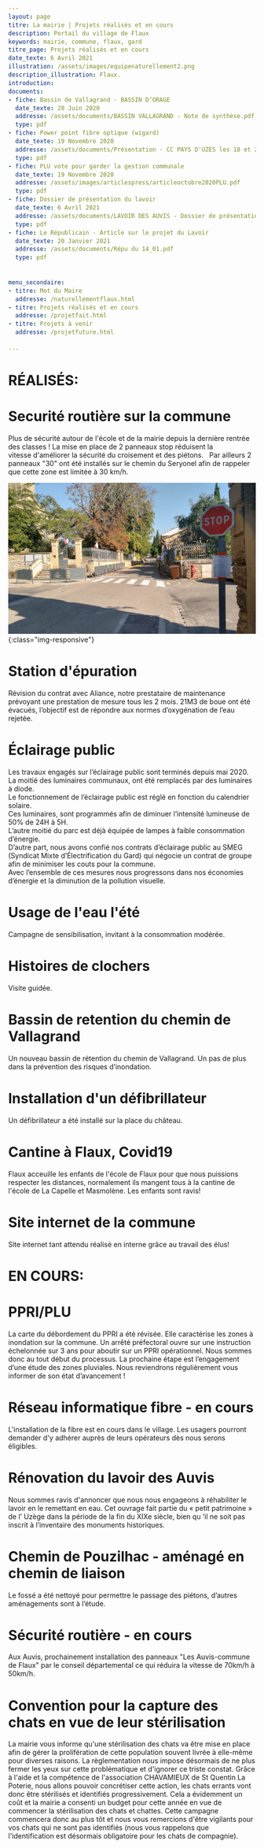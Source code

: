 ```yaml
---
layout: page
titre: La mairie | Projets réalisés et en cours
description: Portail du village de Flaux
keywords: mairie, commune, flaux, gard
titre_page: Projets réalisés et en cours
date_texte: 6 Avril 2021
illustration: /assets/images/equipenaturellement2.png
description_illustration: Flaux.
introduction: 
documents:
- fiche: Bassin de Vallagrand - BASSIN D’ORAGE
  date_texte: 28 Juin 2020
  addresse: /assets/documents/BASSIN VALLAGRAND - Note de synthèse.pdf
  type: pdf
- fiche: Power point fibre optique (wigard)
  date_texte: 19 Novembre 2020
  addresse: /assets/documents/Présentation - CC PAYS D'UZES les 18 et 26 novembre 2020 V4.pdf
  type: pdf
- fiche: PLU vote pour garder la gestion communale
  date_texte: 19 Novembre 2020
  addresse: /assets/images/articlespress/articleoctobre2020PLU.pdf
  type: pdf
- fiche: Dossier de présentation du lavoir
  date_texte: 6 Avril 2021
  addresse: /assets/documents/LAVOIR DES AUVIS - Dossier de présentation 1.2-DC.pdf
  type: pdf
- fiche: Le Républicain - Article sur le projet du Lavoir
  date_texte: 20 Janvier 2021
  addresse: /assets/documents/Répu du 14_01.pdf
  type: pdf
  
  
menu_secondaire:
- titre: Mot du Maire
  addresse: /naturellementflaux.html
- titre: Projets réalisés et en cours
  addresse: /projetfait.html
- titre: Projets à venir
  addresse: /projetfuture.html
  
---
```


# RÉALISÉS:

# Securité routière sur la commune  
Plus de sécurité autour de l'école et de la mairie depuis la dernière rentrée des classes !
La mise en place de 2 panneaux stop réduisent la vitesse d'améliorer la sécurité du croisement et des piétons.  
Par ailleurs 2 panneaux "30" ont été installés sur le chemin du Seryonel afin de rappeler que cette zone est limitée à 30 km/h.<br>

![stop devant l'école](/assets/illustrations/news/stopecole-home-525x320.png){:class="img-responsive"} <br>

# Station d'épuration 
Révision du contrat avec Aliance, notre prestataire de maintenance prévoyant une prestation de mesure tous les 2 mois. 21M3 de boue ont été évacués, l’objectif est de répondre aux normes d’oxygénation de l’eau rejetée.

# Éclairage public
Les travaux engagés sur l’éclairage public sont terminés depuis mai 2020. La moitié des luminaires communaux, ont été remplacés par des luminaires à diode.<br>
Le fonctionnement de l’éclairage public est réglé en fonction du calendrier solaire.<br>
Ces luminaires, sont programmés afin de diminuer l’intensité lumineuse de 50% de 24H à 5H.<br>
L’autre moitié du parc est déjà équipée de lampes à faible consommation d’énergie.<br>
D’autre part, nous avons confié nos contrats d’éclairage public au SMEG (Syndicat Mixte d’Électrification du Gard) qui négocie un contrat de groupe afin de minimiser les couts pour la commune.<br>
Avec l’ensemble de ces mesures nous progressons dans nos  économies d’énergie et la diminution de la pollution visuelle.<br>

# Usage de l'eau l'été 
Campagne de sensibilisation, invitant à la consommation modérée.

# Histoires de clochers
Visite guidée.

# Bassin de retention du chemin de Vallagrand 
Un nouveau bassin de rétention du chemin de Vallagrand. Un pas de plus dans la prévention des risques d’inondation.

# Installation d'un défibrillateur
Un défibrillateur a été installé sur la place du château.

# Cantine à Flaux, Covid19
Flaux acceuille les enfants de l'école de Flaux pour que nous puissions respecter les distances, normalement ils mangent tous à la cantine de l'école de La Capelle et Masmolène. Les enfants sont ravis!

# Site internet de la commune
Site internet tant attendu réalisé en interne grâce au travail des élus!



# EN COURS:

# PPRI/PLU
La carte du débordement du PPRI a été révisée. Elle caractérise les zones à inondation sur la commune. Un arrêté préfectoral ouvre sur une instruction échelonnée sur 3 ans pour aboutir sur un PPRI opérationnel. Nous sommes donc au tout début du processus. La prochaine étape est l’engagement d’une étude des zones pluviales. Nous reviendrons régulièrement vous informer de son état d’avancement !

# Réseau informatique fibre - en cours
L'installation de la fibre est en cours dans le village. Les usagers pourront demander d'y adhérer auprès de leurs opérateurs dès nous serons éligibles.

# Rénovation du lavoir des Auvis
Nous sommes ravis d'annoncer que nous nous engageons à réhabiliter le lavoir en le remettant en eau. Cet ouvrage fait partie du « petit patrimoine » de l’ Uzège dans la période de la fin du XIXe siècle, bien qu ‘il ne soit pas inscrit à l’inventaire des monuments historiques.

# Chemin de Pouzilhac - aménagé en chemin de liaison 
Le fossé a été nettoyé pour permettre le passage des piétons, d’autres aménagements sont à l’étude.

# Sécurité routière - en cours
Aux Auvis, prochainement installation des panneaux "Les Auvis-commune de Flaux" par le conseil départemental ce qui réduira la vitesse de 70km/h à 50km/h.


# Convention pour la capture des chats en vue de leur stérilisation
La mairie vous informe qu'une stérilisation des chats va être mise en place afin de gérer la prolifération de cette population souvent livrée à elle-même pour diverses raisons. La règlementation nous impose désormais de ne plus fermer les yeux sur cette problématique et d'ignorer ce triste constat. Grâce à l'aide et la compétence de l'association CHAVAMIEUX de St Quentin La Poterie, nous allons pouvoir concrétiser cette action, les chats errants vont donc être stérilisés et identifiés progressivement. Cela a évidemment un coût et la mairie a consenti un budget pour cette année en vue de commencer la stérilisation des chats et chattes. Cette campagne commencera donc au plus tôt et nous vous remercions d'être vigilants pour vos chats qui ne sont pas identifiés (nous vous rappelons que l'identification est désormais obligatoire pour les chats de compagnie).

